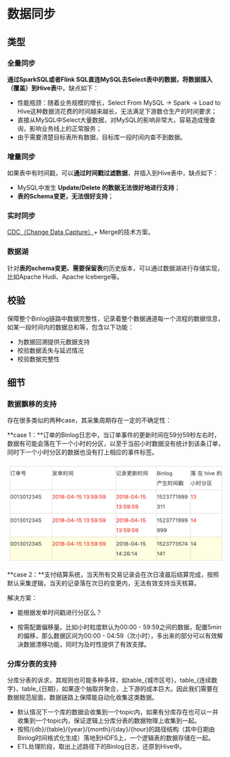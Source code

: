 # 数据同步

## 类型

### 全量同步

**通过SparkSQL或者Flink SQL直连MySQL去Select表中的数据，将数据插入（覆盖）到Hive表**中。缺点如下：

- 性能瓶颈：随着业务规模的增长，Select From MySQL -> Spark -> Load to Hive这种数据流花费的时间越来越长，无法满足下游数仓生产的时间要求；
- 直接从MySQL中Select大量数据，对MySQL的影响非常大，容易造成慢查询，影响业务线上的正常服务；
- 由于需要清楚目标表所有数据，目标库一段时间内查不到数据。



### 增量同步

如果表中有时间戳，可以**通过时间戳过滤数据**，并插入到Hive表中，缺点如下：

- MySQL中发生 **Update/Delete 的数据无法很好地进行支持**；
- **表的Schema变更，无法很好支持**；



### 实时同步

[CDC（Change Data Capture）](./CDC.md)+ Merge的技术方案。



### 数据湖

针对**表的schema变更、需要保留表**的历史版本，可以通过数据湖进行存储实现，比如Apache Hudi、Apache Iceberge等。



## 校验

保障整个Binlog链路中数据完整性，记录着整个数据通道每一个流程的数据信息，如某一段时间内的数据总和等，包含以下功能：

- 为数据回溯提供元数据支持
- 校验数据丢失与延迟情况
- 校验数据完整性



## 细节

### 数据飘移的支持

存在很多类似的两种case，其采集周期存在一定的不确定性：

**case 1：**订单的Binlog日志中，当订单事件的更新时间在59分59秒左右时，数据有可能会落在下一个小时的分区，以至于当前小时数据没有统计到该条订单，同时下一个小时分区的数据也没有打上相应的事件标签。

<img src="pics/640.png" alt="图片" style="zoom:67%;" />

**case 2：**支付结算系统，当天所有交易记录会在次日凌晨后结算完成，按照默认采集逻辑，当天的记录落在次日的变更内，无法有效支持当天核算。

解决方案：

- 能根据发单时间戳进行分区么？

- 按需配置偏移量。比如小时粒度默认为00:00 - 59:59之间的数据，配置5min的偏移，那么数据区间为00:00 - 04:59（次小时），多出来的部分可以有效解决数据漂移功能，同时为及时性提供了有效支撑。

### 分库分表的支持

分库分表的诉求，其规则也可能多种多样，如table_{城市区号}，table_{连续数字}，table_{日期}，如果逐个抽取并聚合，上下游的成本巨大。因此我们需要在数据规范层面，数据链路上保障能自动化收集这类数据。

- 默认情况下一个库的数据会收集到一个topic内，如果有分库存在也可以一并收集到一个topic内，保证逻辑上分库分表的数据物理上收集到一起。
- 按照/{db}/{table}/{year}/{month}/{day}/{hour}的路径结构（其中日期由Binlog时间格式化生成）落地到HDFS上，一个逻辑表的数据存储在一起。
- ETL处理阶段，取出上述路径下的Binlog日志，还原到Hive中。
